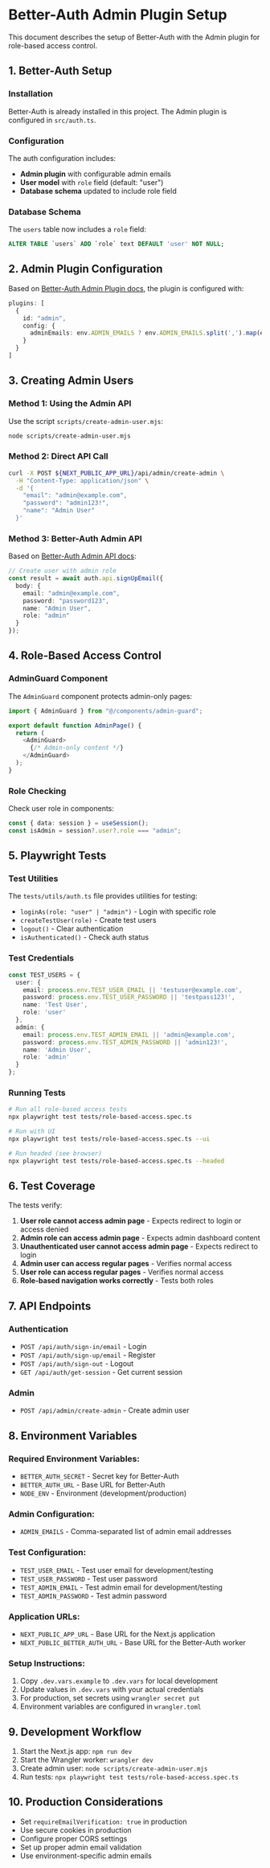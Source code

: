 # Better-Auth Admin Plugin Setup

This document describes the setup of Better-Auth with the Admin plugin for role-based access control.

## 1. Better-Auth Setup

### Installation
Better-Auth is already installed in this project. The Admin plugin is configured in `src/auth.ts`.

### Configuration
The auth configuration includes:
- **Admin plugin** with configurable admin emails
- **User model** with `role` field (default: "user")
- **Database schema** updated to include role field

### Database Schema
The `users` table now includes a `role` field:
```sql
ALTER TABLE `users` ADD `role` text DEFAULT 'user' NOT NULL;
```

## 2. Admin Plugin Configuration

Based on [Better-Auth Admin Plugin docs](https://www.better-auth.com/docs/plugins/admin), the plugin is configured with:

```typescript
plugins: [
  {
    id: "admin",
    config: {
      adminEmails: env.ADMIN_EMAILS ? env.ADMIN_EMAILS.split(',').map(email => email.trim()) : [],
    }
  }
]
```

## 3. Creating Admin Users

### Method 1: Using the Admin API
Use the script `scripts/create-admin-user.mjs`:

```bash
node scripts/create-admin-user.mjs
```

### Method 2: Direct API Call
```bash
curl -X POST ${NEXT_PUBLIC_APP_URL}/api/admin/create-admin \
  -H "Content-Type: application/json" \
  -d '{
    "email": "admin@example.com",
    "password": "admin123!",
    "name": "Admin User"
  }'
```

### Method 3: Better-Auth Admin API
Based on [Better-Auth Admin API docs](https://www.better-auth.com/docs/plugins/admin#api):

```typescript
// Create user with admin role
const result = await auth.api.signUpEmail({
  body: {
    email: "admin@example.com",
    password: "password123",
    name: "Admin User",
    role: "admin"
  }
});
```

## 4. Role-Based Access Control

### AdminGuard Component
The `AdminGuard` component protects admin-only pages:

```typescript
import { AdminGuard } from "@/components/admin-guard";

export default function AdminPage() {
  return (
    <AdminGuard>
      {/* Admin-only content */}
    </AdminGuard>
  );
}
```

### Role Checking
Check user role in components:

```typescript
const { data: session } = useSession();
const isAdmin = session?.user?.role === "admin";
```

## 5. Playwright Tests

### Test Utilities
The `tests/utils/auth.ts` file provides utilities for testing:

- `loginAs(role: "user" | "admin")` - Login with specific role
- `createTestUser(role)` - Create test users
- `logout()` - Clear authentication
- `isAuthenticated()` - Check auth status

### Test Credentials
```typescript
const TEST_USERS = {
  user: {
    email: process.env.TEST_USER_EMAIL || 'testuser@example.com',
    password: process.env.TEST_USER_PASSWORD || 'testpass123!',
    name: 'Test User',
    role: 'user'
  },
  admin: {
    email: process.env.TEST_ADMIN_EMAIL || 'admin@example.com',
    password: process.env.TEST_ADMIN_PASSWORD || 'admin123!',
    name: 'Admin User',
    role: 'admin'
  }
};
```

### Running Tests
```bash
# Run all role-based access tests
npx playwright test tests/role-based-access.spec.ts

# Run with UI
npx playwright test tests/role-based-access.spec.ts --ui

# Run headed (see browser)
npx playwright test tests/role-based-access.spec.ts --headed
```

## 6. Test Coverage

The tests verify:

1. **User role cannot access admin page** - Expects redirect to login or access denied
2. **Admin role can access admin page** - Expects admin dashboard content
3. **Unauthenticated user cannot access admin page** - Expects redirect to login
4. **Admin user can access regular pages** - Verifies normal access
5. **User role can access regular pages** - Verifies normal access
6. **Role-based navigation works correctly** - Tests both roles

## 7. API Endpoints

### Authentication
- `POST /api/auth/sign-in/email` - Login
- `POST /api/auth/sign-up/email` - Register
- `POST /api/auth/sign-out` - Logout
- `GET /api/auth/get-session` - Get current session

### Admin
- `POST /api/admin/create-admin` - Create admin user

## 8. Environment Variables

### Required Environment Variables:
- `BETTER_AUTH_SECRET` - Secret key for Better-Auth
- `BETTER_AUTH_URL` - Base URL for Better-Auth
- `NODE_ENV` - Environment (development/production)

### Admin Configuration:
- `ADMIN_EMAILS` - Comma-separated list of admin email addresses

### Test Configuration:
- `TEST_USER_EMAIL` - Test user email for development/testing
- `TEST_USER_PASSWORD` - Test user password
- `TEST_ADMIN_EMAIL` - Test admin email for development/testing
- `TEST_ADMIN_PASSWORD` - Test admin password

### Application URLs:
- `NEXT_PUBLIC_APP_URL` - Base URL for the Next.js application
- `NEXT_PUBLIC_BETTER_AUTH_URL` - Base URL for the Better-Auth worker

### Setup Instructions:
1. Copy `.dev.vars.example` to `.dev.vars` for local development
2. Update values in `.dev.vars` with your actual credentials
3. For production, set secrets using `wrangler secret put`
4. Environment variables are configured in `wrangler.toml`

## 9. Development Workflow

1. Start the Next.js app: `npm run dev`
2. Start the Wrangler worker: `wrangler dev`
3. Create admin user: `node scripts/create-admin-user.mjs`
4. Run tests: `npx playwright test tests/role-based-access.spec.ts`

## 10. Production Considerations

- Set `requireEmailVerification: true` in production
- Use secure cookies in production
- Configure proper CORS settings
- Set up proper admin email validation
- Use environment-specific admin emails
